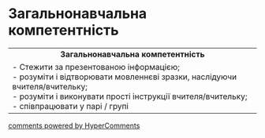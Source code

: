 <div id="hypercomments_widget" class="js-hypercomments-widget invisible"></div>

# Загальнонавчальна компетентність

<table>
  <tr>
    <td align="center"><b>Загальнонавчальна компетентність</b></td>
  </tr>
<td style="vertical-align:top !important;">
- Стежити за презентованою інформацією;<br> 
- розуміти і відтворювати мовленнєві зразки, наслідуючи вчителя/вчительку;<br> 
- розуміти і виконувати прості інструкції вчителя/вчительку; <br> 
- співпрацювати у парі / групі<br> 
</td>
</table>

<div class="js-hypercomments-container">
    <a href="http://hypercomments.com" class="hc-link" title="comments widget">comments powered by HyperComments</a>
</div>
